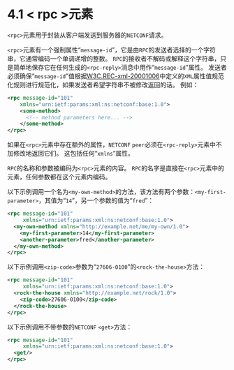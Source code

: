 # 4.1 < rpc >元素

`<rpc>`元素用于封装从客户端发送到服务器的`NETCONF`请求。

`<rpc>`元素有一个强制属性“`message-id`”，它是由`RPC`的发送者选择的一个字符串，它通常编码一个单调递增的整数。 `RPC`的接收者不解码或解释这个字符串，只是简单地保存它在任何生成的`<rpc-reply>`消息中用作“`message-id`”属性。 发送者必须确保“`message-id`”值根据[W3C.REC-xml-20001006](https://tools.ietf.org/html/rfc6241#ref-W3C.REC-xml-20001006)中定义的`XML`属性值规范化规则进行规范化，如果发送者希望字符串不被修改返回的话。 例如：

```xml
<rpc message-id="101"
    xmlns="urn:ietf:params:xml:ns:netconf:base:1.0">
    <some-method>
      <!-- method parameters here... -->
    </some-method>
</rpc>
```

如果在`<rpc>`元素中存在额外的属性，`NETCONF` `peer`必须在`<rpc-reply>`元素中不加修改地返回它们。 这包括任何“`xmlns`”属性。

`RPC`的名称和参数被编码为`<rpc>`元素的内容。 `RPC`的名字是直接在`<rpc>`元素中的元素，任何参数都在这个元素内编码。

以下示例调用一个名为`<my-own-method>`的方法，该方法有两个参数：`<my-first-parameter>`，其值为“`14`”，另一个参数的值为“`fred`”：

```xml
<rpc message-id="101"
     xmlns="urn:ietf:params:xml:ns:netconf:base:1.0">
  <my-own-method xmlns="http://example.net/me/my-own/1.0">
    <my-first-parameter>14</my-first-parameter>
    <another-parameter>fred</another-parameter>
  </my-own-method>
</rpc>
```

以下示例调用`<zip-code>`参数为“`27606-0100`”的`<rock-the-house>`方法：

```xml
<rpc message-id="101"
     xmlns="urn:ietf:params:xml:ns:netconf:base:1.0">
  <rock-the-house xmlns="http://example.net/rock/1.0">
    <zip-code>27606-0100</zip-code>
  </rock-the-house>
</rpc>
```

以下示例调用不带参数的`NETCONF` `<get>`方法：

```xml
<rpc message-id="101"
     xmlns="urn:ietf:params:xml:ns:netconf:base:1.0">
  <get/>
</rpc>
```
